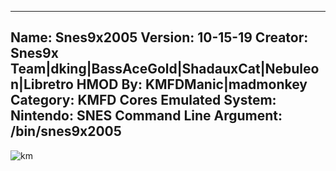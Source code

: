 -----------------------
Name: Snes9x2005
Version: 10-15-19
Creator: Snes9x Team|dking|BassAceGold|ShadauxCat|Nebuleon|Libretro
HMOD By: KMFDManic|madmonkey
Category: KMFD Cores
Emulated System: Nintendo: SNES
Command Line Argument: /bin/snes9x2005
-----------------------
![km](https://i.imgur.com/o3VTRRA.png)
